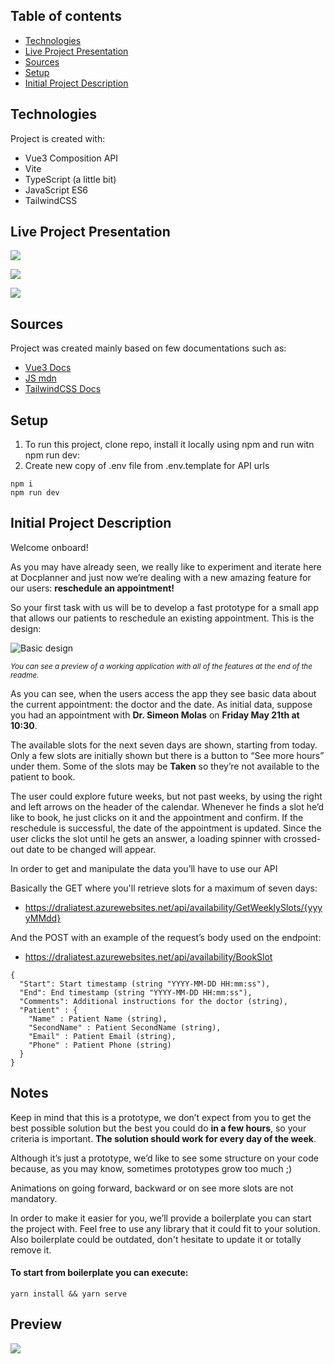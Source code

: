 ## Table of contents

- [Technologies](#technologies)
- [Live Project Presentation](#live-project-presentation)
- [Sources](#sources)
- [Setup](#setup)
- [Initial Project Description](#initial-project-description)

## Technologies

Project is created with:

- Vue3 Composition API
- Vite
- TypeScript (a little bit)
- JavaScript ES6
- TailwindCSS

## Live Project Presentation

![](./assets/working-project-ui-desktop.png)

![](./assets/working-project-ui-mobile.png)

![](./assets/working-project.gif)

## Sources

Project was created mainly based on few documentations such as:

- [Vue3 Docs](https://vuejs.org/guide/introduction.html)
- [JS mdn](https://developer.mozilla.org/en-US/)
- [TailwindCSS Docs](https://tailwindcss.com/docs/installation)

## Setup

1. To run this project, clone repo, install it locally using npm and run witn npm run dev:
2. Create new copy of .env file from .env.template for API urls

```
npm i
npm run dev
```

## Initial Project Description

Welcome onboard!

As you may have already seen, we really like to experiment and iterate here at Docplanner and just now we’re dealing with a new amazing feature for our users: **reschedule an appointment!**

So your first task with us will be to develop a fast prototype for a small app that allows our patients to reschedule an existing appointment. This is the design:

![Basic design](./assets/ui-example.png)

<sup><i>You can see a preview of a working application with all of the features at the end of the readme.</i></sup>

As you can see, when the users access the app they see basic data about the current appointment: the doctor and the date. As initial data, suppose you had an appointment with **Dr. Simeon Molas** on **Friday May 21th at 10:30**.

The available slots for the next seven days are shown, starting from today. Only a few slots are initially shown but there is a button to “See more hours” under them. Some of the slots may be **Taken** so they’re not available to the patient to book.

The user could explore future weeks, but not past weeks, by using the right and left arrows on the header of the calendar. Whenever he finds a slot he’d like to book, he just clicks on it and the appointment and confirm. If the reschedule is successful, the date of the appointment is updated. Since the user clicks the slot until he gets an answer, a loading spinner with crossed-out date to be changed will appear.

In order to get and manipulate the data you’ll have to use our API

Basically the GET where you'll retrieve slots for a maximum of seven days:

- https://draliatest.azurewebsites.net/api/availability/GetWeeklySlots/{yyyyMMdd}

And the POST with an example of the request’s body used on the endpoint:

- https://draliatest.azurewebsites.net/api/availability/BookSlot

```
{
  "Start": Start timestamp (string "YYYY-MM-DD HH:mm:ss"),
  "End": End timestamp (string "YYYY-MM-DD HH:mm:ss"),
  "Comments": Additional instructions for the doctor (string),
  "Patient" : {
    "Name" : Patient Name (string),
    "SecondName" : Patient SecondName (string),
    "Email" : Patient Email (string),
    "Phone" : Patient Phone (string)
  }
}
```

## Notes

Keep in mind that this is a prototype, we don’t expect from you to get the best possible solution but the best you could do **in a few hours**, so your criteria is important. **The solution should work for every day of the week**.

Although it’s just a prototype, we’d like to see some structure on your code because, as you may know, sometimes prototypes grow too much ;)

Animations on going forward, backward or on see more slots are not mandatory.

In order to make it easier for you, we’ll provide a boilerplate you can start the project with. Feel free to use any library that it could fit to your solution. Also boilerplate could be outdated, don't hesitate to update it or totally remove it.

#### To start from boilerplate you can execute:

```
yarn install && yarn serve
```

## Preview

![](./assets/video.gif)
